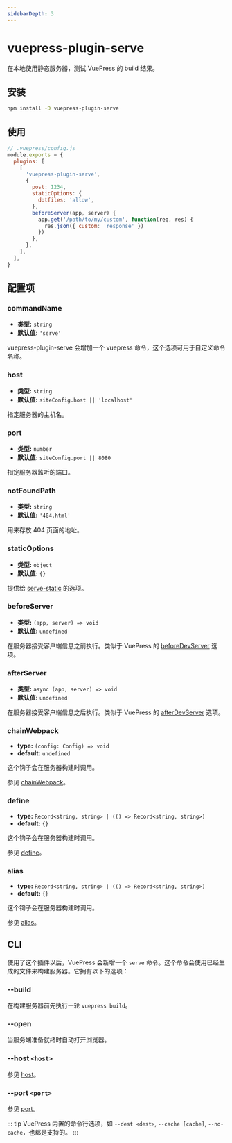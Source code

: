 ```yaml
---
sidebarDepth: 3
---
```


# vuepress-plugin-serve <GitHubLink repo="vuepress/vuepress-plugin-serve"/>

在本地使用静态服务器，测试 VuePress 的 build 结果。

## 安装

```sh
npm install -D vuepress-plugin-serve
```

## 使用

```js
// .vuepress/config.js
module.exports = {
  plugins: [
    [
      'vuepress-plugin-serve',
      {
        post: 1234,
        staticOptions: {
          dotfiles: 'allow',
        },
        beforeServer(app, server) {
          app.get('/path/to/my/custom', function(req, res) {
            res.json({ custom: 'response' })
          })
        },
      },
    ],
  ],
}
```

## 配置项

### commandName

- **类型:** `string`
- **默认值:** `'serve'`

vuepress-plugin-serve 会增加一个 vuepress 命令，这个选项可用于自定义命令名称。

### host

- **类型:** `string`
- **默认值:** `siteConfig.host || 'localhost'`

指定服务器的主机名。

### port

- **类型:** `number`
- **默认值:** `siteConfig.port || 8080`

指定服务器监听的端口。

### notFoundPath

- **类型:** `string`
- **默认值:** `'404.html'`

用来存放 404 页面的地址。

### staticOptions

- **类型:** `object`
- **默认值:** `{}`

提供给 [serve-static](https://github.com/expressjs/serve-static#servestaticroot-options) 的选项。

### beforeServer

- **类型:** `(app, server) => void`
- **默认值:** `undefined`

在服务器接受客户端信息之前执行。类似于 VuePress 的 [beforeDevServer](https://vuepress.vuejs.org/zh/plugin/option-api.html#beforedevserver) 选项。

### afterServer

- **类型:** `async (app, server) => void`
- **默认值:** `undefined`

在服务器接受客户端信息之后执行。类似于 VuePress 的 [afterDevServer](https://vuepress.vuejs.org/zh/plugin/option-api.html#afterdevserver) 选项。

### chainWebpack

- **type:** `(config: Config) => void`
- **default:** `undefined`

这个钩子会在服务器构建时调用。

参见 [chainWebpack](https://vuepress.vuejs.org/plugin/option-api.html#chainwebpack)。

### define

- **type:** `Record<string, string> | (() => Record<string, string>)`
- **default:** `{}`

这个钩子会在服务器构建时调用。

参见 [define](https://vuepress.vuejs.org/plugin/option-api.html#define)。

### alias

- **type:** `Record<string, string> | (() => Record<string, string>)`
- **default:** `{}`

这个钩子会在服务器构建时调用。

参见 [alias](https://vuepress.vuejs.org/plugin/option-api.html#alias)。

## CLI

使用了这个插件以后，VuePress 会新增一个 `serve` 命令。这个命令会使用已经生成的文件来构建服务器。它拥有以下的选项：

### --build

在构建服务器前先执行一轮 `vuepress build`。

### --open

当服务端准备就绪时自动打开浏览器。

### --host `<host>`

参见 [host](#host)。

### --port `<port>`

参见 [port](#port)。

::: tip
VuePress 内置的命令行选项，如 `--dest <dest>`, `--cache [cache]`, `--no-cache`，也都是支持的。
:::
